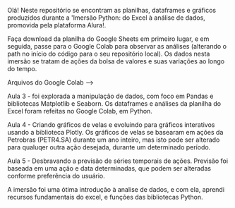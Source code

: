 Olá! Neste repositório se encontram as planilhas, dataframes e gráficos produzidos
durante a 'Imersão Python: do Excel à análise de dados, promovida pela plataforma Alura!.

Faça download da planilha do Google Sheets em primeiro lugar, e em seguida, passe para o Google Colab para observar as análises
(alterando o path no início do código para o seu repositório local).
Os dados nesta imersão se tratam de ações da bolsa de valores e suas variações ao longo do tempo.

Arquivos do Google Colab -->

Aula 3 - foi explorada a manipulação de dados, com foco em Pandas e bibliotecas Matplotlib e Seaborn. Os dataframes e análises da planilha 
do Excel foram refeitas no Google Colab, em Python.

Aula 4 - Criando gráficos de velas e evoluindo para gráficos interativos usando a biblioteca Plotly. Os gráficos de velas se basearam
em ações da Petrobras (PETR4.SA) durante um ano inteiro, mas isto pode ser alterado para qualuqer outra ação desejada, durante um determinado período.

Aula 5 - Desbravando a previsão de séries temporais de ações. Previsão foi baseada em uma ação e data determinadas, que podem ser alteradas 
conforme preferência do usuário.

A imersão foi uma ótima introdução à analise de dados, e com ela, aprendi recursos fundamentais do excel, e funções das bibliotecas Python. 
